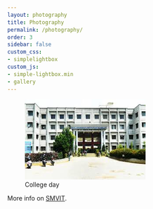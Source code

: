 ```yaml
---
layout: photography
title: Photography
permalink: /photography/
order: 3
sidebar: false
custom_css:
- simplelightbox
custom_js:
- simple-lightbox.min
- gallery
---
```


<figure>
<img src="/assets/images/Photography/index1.jpeg" />
<figcaption>College day</figcaption>
</figure>

More info on [SMVIT](https://www.sirmvit.edu/).
